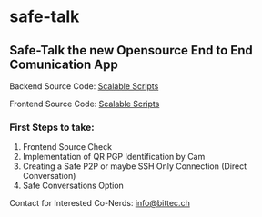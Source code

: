 # safe-talk

## Safe-Talk the new Opensource End to End Comunication App

Backend Source Code: [Scalable Scripts](https://github.com/scalablescripts/dotnet-chat)

Frontend Source Code: [Scalable Scripts](https://github.com/scalablescripts/react-chat)

### First Steps to take:

1. Frontend Source Check
2. Implementation of QR PGP Identification by Cam
3. Creating a Safe P2P or maybe SSH Only Connection (Direct Conversation) 
4. Safe Conversations Option

Contact for Interested Co-Nerds: info@bittec.ch

